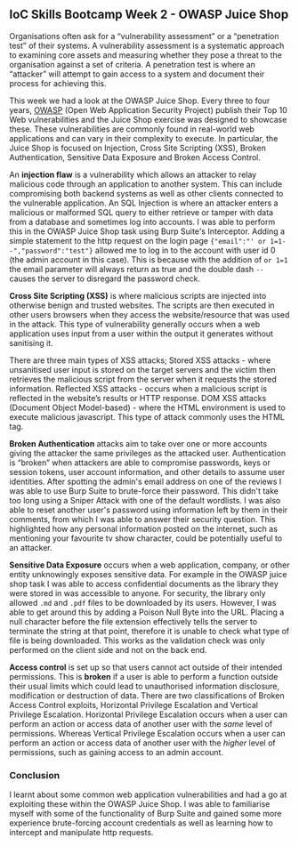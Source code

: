 ## IoC Skills Bootcamp Week 2 - OWASP Juice Shop

Organisations often ask for a “vulnerability assessment” or a “penetration test” of their systems. A vulnerability assessment is a systematic approach to examining core assets and measuring whether they pose a threat to the organisation against a set of criteria. A penetration test is where an “attacker” will attempt to gain access to a system and document their process for achieving this.

This week we had a look at the OWASP Juice Shop. Every three to four years, [OWASP](https://owasp.org/) (Open Web Application Security Project) publish their Top 10 Web vulnerabilities and the Juice Shop exercise was designed to showcase these. These vulnerabilities are commonly found in real-world web applications and can vary in their complexity to execute. In particular, the Juice Shop is focused on Injection, Cross Site Scripting (XSS), Broken Authentication, Sensitive Data Exposure and Broken Access Control.

An **injection flaw** is a vulnerability which allows an attacker to relay malicious code through an application to another system. This can include compromising both backend systems as well as other clients connected to the vulnerable application. An SQL Injection is where an attacker enters a malicious or malformed SQL query to either retrieve or tamper with data from a database and sometimes log into accounts. I was able to perform this in the OWASP Juice Shop task using Burp Suite's Interceptor. Adding a simple statement to the http request on the login page `{"email":"' or 1=1--","password":"test"}` allowed me to log in to the account with user id 0 (the admin account in this case). This is because with the addition of `or 1=1` the email parameter will always return as true and the double dash `--` causes the server to disregard the password check.

**Cross Site Scripting (XSS)** is where malicious scripts are injected into otherwise benign and trusted websites. The scripts are then executed in other users browsers when they access the website/resource that was used in the attack. This type of vulnerability generally occurs when a web application uses input from a user within the output it generates without sanitising it.

There are three main types of XSS attacks;
Stored XSS attacks - where unsanitised user input is stored on the target servers and the victim then retrieves the malicious script from the server when it requests the stored information. 
Reflected XSS attacks - occurs when a malicious script is reflected in the website’s results or HTTP response.
DOM XSS attacks (Document Object Model-based) - where the HTML environment is used to execute malicious javascript. This type of attack commonly uses the <script></script> HTML tag.

**Broken Authentication** attacks aim to take over one or more accounts giving the attacker the same privileges as the attacked user. Authentication is “broken” when attackers are able to compromise passwords, keys or session tokens, user account information, and other details to assume user identities. After spotting the admin's email address on one of the reviews I was able to use Burp Suite to brute-force their password. This didn't take too long using a Sniper Attack with one of the default wordlists. I was also able to reset another user's password using information left by them in their comments, from which I was able to answer their security question. This highlighted how any personal information posted on the internet, such as mentioning your favourite tv show character, could be potentially useful to an attacker.

**Sensitive Data Exposure** occurs when a web application, company, or other entity unknowingly exposes sensitive data. For example in the OWASP juice shop task I was able to access confidential documents as the library they were stored in was accessible to anyone. For security, the library only allowed `.md` and `.pdf` files to be downloaded
by its users. However, I was able to get around this by adding a Poison Null Byte into the URL. Placing a null character before the file extension effectively tells the server to terminate the string at that point, therefore it is unable to check what type of file is being downloaded. This works as the validation check was only performed on the client side and not on the back end.

**Access control** is set up so that users cannot act outside of their intended permissions. This is **broken** if a user is able to perform a function outside their usual limits which could lead to unauthorised information disclosure, modification or destruction of data. There are two classifications of Broken Access Control exploits, Horizontal Privilege Escalation and Vertical Privilege Escalation. Horizontal Privilege Escalation occurs when a user can perform an action or access data of another user with the _same_ level of permissions. Whereas Vertical Privilege Escalation occurs when a user can perform an action or access data of another user with the _higher_ level of permissions, such as gaining access to an admin account.

### Conclusion

I learnt about some common web application vulnerabilities and had a go at exploiting these within the OWASP Juice Shop. I was able to familiarise myself with some of the functionality of Burp Suite and gained some more experience brute-forcing account credentials as well as learning how to intercept and manipulate http requests.
